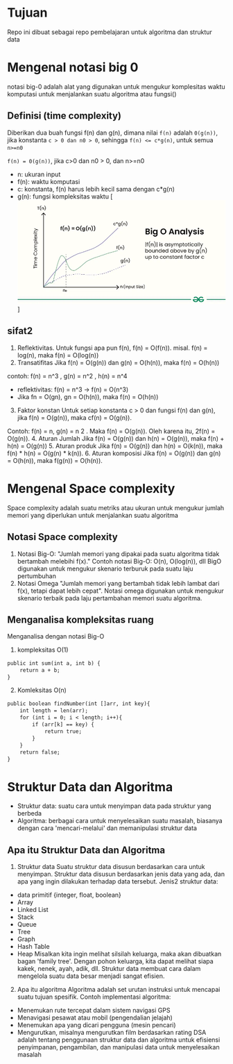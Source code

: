 # Tujuan
Repo ini dibuat sebagai repo pembelajaran untuk algoritma dan struktur data
# Mengenal notasi big 0
notasi big-0 adalah alat yang digunakan untuk mengukur komplesitas waktu komputasi untuk menjalankan suatu algoritma atau fungsi()
## Definisi (time complexity)
Diberikan dua buah fungsi f(n) dan g(n), dimana nilai `f(n)` adalah `0(g(n))`, jika konstanta `c > 0 dan n0 > 0`, sehingga `f(n) <= c*g(n)`, untuk semua `n>=n0`

`f(n) = 0(g(n))`, jika c>0 dan n0 > 0, dan n>=n0
- n: ukuran input
- f(n): waktu komputasi
- c: konstanta, f(n) harus lebih kecil sama dengan c*g(n)
- g(n): fungsi kompleksitas waktu
[![alt text](image-1.png)]

## sifat2

1. Reflektivitas.
Untuk fungsi apa pun f(n), f(n) = O(f(n)).
misal. f(n) = log(n), maka f(n) = O(log(n))
2. Transatifitas
Jika f(n) = O(g(n)) dan g(n) = O(h(n)), maka f(n) = O(h(n))

contoh: 
f(n) = n^3 , g(n) = n^2 , h(n) = n^4
- reflektivitas: f(n) = n^3 -> f(n) = O(n^3)
- Jika fn = O(gn), gn = O(h(n)), maka f(n) = O(h(n))
3. Faktor konstan
Untuk setiap konstanta c > 0 dan fungsi f(n) dan g(n), jika f(n) = O(g(n)), maka cf(n) = O(g(n)).

Contoh:
f(n) = n, g(n) = n 2 . Maka f(n) = O(g(n)). Oleh karena itu, 2f(n) = O(g(n)).
4. Aturan Jumlah
Jika f(n) = O(g(n)) dan h(n) = O(g(n)), maka f(n) + h(n) = O(g(n))
5. Aturan produk
Jika f(n) = O(g(n)) dan h(n) = O(k(n)), maka f(n) * h(n) = O(g(n) * k(n)).
6. Aturan komposisi
Jika f(n) = O(g(n)) dan g(n) = O(h(n)), maka f(g(n)) = O(h(n)).

# Mengenal Space complexity
Space complexity adalah suatu metriks atau ukuran untuk mengukur jumlah memori yang diperlukan untuk menjalankan suatu algoritma
## Notasi Space complexity
1. Notasi Big-O: 
"Jumlah memori yang dipakai pada suatu algoritma tidak bertambah melebihi f(x)." Contoh notasi Big-O:
O(n), O(log(n)), dll
BigO digunakan untuk mengukur skenario terburuk pada suatu laju pertumbuhan
2. Notasi Omega
"Jumlah memori yang bertambah tidak lebih lambat dari f(x), tetapi dapat lebih cepat". Notasi omega digunakan untuk mengukur skenario terbaik pada laju 
pertambahan memori suatu algoritma.
## Menganalisa kompleksitas ruang
Menganalisa dengan notasi Big-O
1. kompleksitas O(1)
```
public int sum(int a, int b) {
    return a + b;
}
```
2. Komleksitas O(n)
```
public boolean findNumber(int []arr, int key){
    int length = len(arr);
    for (int i = 0; i < length; i++){
        if (arr[k] == key) {
            return true;
        }
    }
    return false;
}
```
# Struktur Data dan Algoritma
- Struktur data: suatu cara untuk menyimpan data pada struktur yang berbeda
- Algoritma: berbagai cara untuk menyelesaikan suatu masalah, biasanya dengan cara 'mencari-melalui' dan memanipulasi struktur data
## Apa itu Struktur Data dan Algoritma 
1. Struktur data
Suatu struktur data disusun berdasarkan cara untuk menyimpan. Struktur data disusun berdasarkan jenis data yang ada, dan apa yang ingin dilakukan terhadap data tersebut.
Jenis2 struktur data:
- data primitif {integer, float, boolean}
- Array
- Linked List
- Stack
- Queue
- Tree
- Graph
- Hash Table
- Heap
Misalkan kita ingin melihat silsilah keluarga, maka akan dibuatkan bagan 'family tree'. Dengan pohon keluarga, kita dapat melihat siapa kakek, nenek, ayah, adik, dll.
Struktur data membuat cara dalam mengelola suatu data besar menjadi sangat efisien.

2. Apa itu algoritma
Algoritma adalah set urutan instruksi untuk mencapai suatu tujuan spesifik. Contoh implementasi algoritma:
- Menemukan rute tercepat dalam sistem navigasi GPS
- Menavigasi pesawat atau mobil (pengendalian jelajah)
- Menemukan apa yang dicari pengguna (mesin pencari)
- Mengurutkan, misalnya mengurutkan film berdasarkan rating
DSA adalah tentang penggunaan struktur data dan algoritma untuk efisiensi penyimpanan, pengambilan, dan manipulasi data untuk menyelesaikan masalah